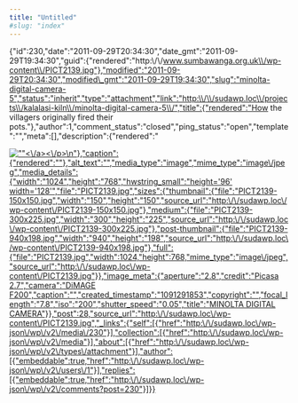 ```yaml
---
title: "Untitled"
#slug: "index"
---
```


{"id":230,"date":"2011-09-29T20:34:30","date\_gmt":"2011-09-29T19:34:30","guid":{"rendered":"http:\\/\\/www.sumbawanga.org.uk\\/wp-content\\/PICT2139.jpg"},"modified":"2011-09-29T20:34:30","modified\_gmt":"2011-09-29T19:34:30","slug":"minolta-digital-camera-5","status":"inherit","type":"attachment","link":"http:\\/\\/sudawp.loc\\/projects\\/kalalasi-kiln\\/minolta-digital-camera-5\\/","title":{"rendered":"How the villagers originally fired their pots."},"author":1,"comment\_status":"closed","ping\_status":"open","template":"","meta":\[\],"description":{"rendered":"

[![\"\"](\"http:\/\/sudawp.loc\/wp-content\/PICT2139-300x225.jpg\")<\\/a><\\/p>\\n"},"caption":{"rendered":""},"alt\_text":"","media\_type":"image","mime\_type":"image\\/jpeg","media\_details":{"width":"1024","height":"768","hwstring\_small":"height='96' width='128'","file":"PICT2139.jpg","sizes":{"thumbnail":{"file":"PICT2139-150x150.jpg","width":"150","height":"150","source\_url":"http:\\/\\/sudawp.loc\\/wp-content\\/PICT2139-150x150.jpg"},"medium":{"file":"PICT2139-300x225.jpg","width":"300","height":"225","source\_url":"http:\\/\\/sudawp.loc\\/wp-content\\/PICT2139-300x225.jpg"},"post-thumbnail":{"file":"PICT2139-940x198.jpg","width":"940","height":"198","source\_url":"http:\\/\\/sudawp.loc\\/wp-content\\/PICT2139-940x198.jpg"},"full":{"file":"PICT2139.jpg","width":1024,"height":768,"mime\_type":"image\\/jpeg","source\_url":"http:\\/\\/sudawp.loc\\/wp-content\\/PICT2139.jpg"}},"image\_meta":{"aperture":"2.8","credit":"Picasa 2.7","camera":"DiMAGE F200","caption":"","created\_timestamp":"1091291853","copyright":"","focal\_length":"7.8","iso":"200","shutter\_speed":"0.05","title":"MINOLTA DIGITAL CAMERA"}},"post":28,"source\_url":"http:\\/\\/sudawp.loc\\/wp-content\\/PICT2139.jpg","\_links":{"self":\[{"href":"http:\\/\\/sudawp.loc\\/wp-json\\/wp\\/v2\\/media\\/230"}\],"collection":\[{"href":"http:\\/\\/sudawp.loc\\/wp-json\\/wp\\/v2\\/media"}\],"about":\[{"href":"http:\\/\\/sudawp.loc\\/wp-json\\/wp\\/v2\\/types\\/attachment"}\],"author":\[{"embeddable":true,"href":"http:\\/\\/sudawp.loc\\/wp-json\\/wp\\/v2\\/users\\/1"}\],"replies":\[{"embeddable":true,"href":"http:\\/\\/sudawp.loc\\/wp-json\\/wp\\/v2\\/comments?post=230"}\]}}](http:\/\/sudawp.loc\/wp-content\/PICT2139.jpg)